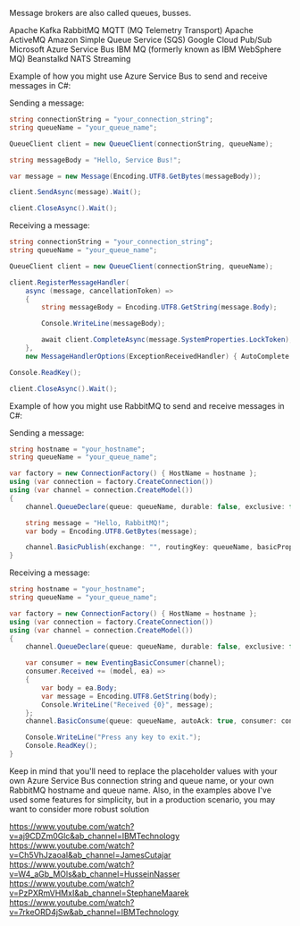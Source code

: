 Message brokers are also called queues, busses.

Apache Kafka
RabbitMQ
MQTT (MQ Telemetry Transport)
Apache ActiveMQ
Amazon Simple Queue Service (SQS)
Google Cloud Pub/Sub
Microsoft Azure Service Bus
IBM MQ (formerly known as IBM WebSphere MQ)
Beanstalkd
NATS Streaming

Example of how you might use Azure Service Bus to send and receive messages in C#:

Sending a message:

```cs
string connectionString = "your_connection_string";
string queueName = "your_queue_name";

QueueClient client = new QueueClient(connectionString, queueName);

string messageBody = "Hello, Service Bus!";

var message = new Message(Encoding.UTF8.GetBytes(messageBody));

client.SendAsync(message).Wait();

client.CloseAsync().Wait();
```

Receiving a message:

```cs
string connectionString = "your_connection_string";
string queueName = "your_queue_name";

QueueClient client = new QueueClient(connectionString, queueName);

client.RegisterMessageHandler(
    async (message, cancellationToken) =>
    {
        string messageBody = Encoding.UTF8.GetString(message.Body);

        Console.WriteLine(messageBody);

        await client.CompleteAsync(message.SystemProperties.LockToken);
    },
    new MessageHandlerOptions(ExceptionReceivedHandler) { AutoComplete = false });

Console.ReadKey();

client.CloseAsync().Wait();
```

 Example of how you might use RabbitMQ to send and receive messages in C#:

Sending a message:

```cs
string hostname = "your_hostname";
string queueName = "your_queue_name";

var factory = new ConnectionFactory() { HostName = hostname };
using (var connection = factory.CreateConnection())
using (var channel = connection.CreateModel())
{
    channel.QueueDeclare(queue: queueName, durable: false, exclusive: false, autoDelete: false, arguments: null);

    string message = "Hello, RabbitMQ!";
    var body = Encoding.UTF8.GetBytes(message);

    channel.BasicPublish(exchange: "", routingKey: queueName, basicProperties: null, body: body);
}
```

Receiving a message:

```cs
string hostname = "your_hostname";
string queueName = "your_queue_name";

var factory = new ConnectionFactory() { HostName = hostname };
using (var connection = factory.CreateConnection())
using (var channel = connection.CreateModel())
{
    channel.QueueDeclare(queue: queueName, durable: false, exclusive: false, autoDelete: false, arguments: null);

    var consumer = new EventingBasicConsumer(channel);
    consumer.Received += (model, ea) =>
    {
        var body = ea.Body;
        var message = Encoding.UTF8.GetString(body);
        Console.WriteLine("Received {0}", message);
    };
    channel.BasicConsume(queue: queueName, autoAck: true, consumer: consumer);

    Console.WriteLine("Press any key to exit.");
    Console.ReadKey();
}
```

Keep in mind that you'll need to replace the placeholder values with your own Azure Service Bus connection string and queue name, or your own RabbitMQ hostname and queue name.
Also, in the examples above I've used some features for simplicity, but in a production scenario, you may want to consider more robust solution

https://www.youtube.com/watch?v=aj9CDZm0Glc&ab_channel=IBMTechnology
https://www.youtube.com/watch?v=Ch5VhJzaoaI&ab_channel=JamesCutajar
https://www.youtube.com/watch?v=W4_aGb_MOls&ab_channel=HusseinNasser
https://www.youtube.com/watch?v=PzPXRmVHMxI&ab_channel=StephaneMaarek
https://www.youtube.com/watch?v=7rkeORD4jSw&ab_channel=IBMTechnology
